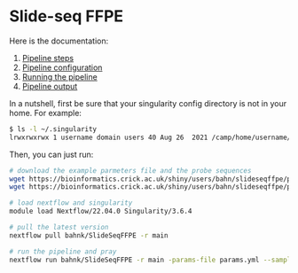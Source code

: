
# Slide-seq FFPE


Here is the documentation:

 1. [Pipeline steps](doc/steps.md)
 2. [Pipeline configuration](doc/config.md)
 3. [Running the pipeline](doc/run.md)
 4. [Pipeline output](doc/output.md)

In a nutshell, first be sure that your singularity config directory is not in your home.
For example:

```bash
$ ls -l ~/.singularity
lrwxrwxrwx 1 username domain users 40 Aug 26  2021 /camp/home/username/.singularity -> /camp/stp/babs/working/username/.singularity
```

Then, you can just run:

```bash
# download the example parmeters file and the probe sequences
wget https://bioinformatics.crick.ac.uk/shiny/users/bahn/slideseqffpe/params.yml
wget https://bioinformatics.crick.ac.uk/shiny/users/bahn/slideseqffpe/probes.fasta

# load nextflow and singularity
module load Nextflow/22.04.0 Singularity/3.6.4

# pull the latest version
nextflow pull bahnk/SlideSeqFFPE -r main

# run the pipeline and pray
nextflow run bahnk/SlideSeqFFPE -r main -params-file params.yml --sample_sheet /path/to/samplesheet --data_dir /path/to/sequencingdirectory
```

